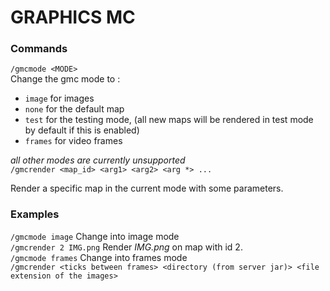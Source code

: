 # GRAPHICS MC

### Commands
`/gmcmode <MODE>`  
Change the gmc mode to : 
- `image` for images
- `none` for the default map
- `test` for the testing mode, (all new maps will be rendered in test mode by default if this is enabled)
- `frames` for video frames

*all other modes are currently unsupported*  
`/gmcrender <map_id> <arg1> <arg2> <arg *> ...`  
  
Render a specific map in the current mode with some parameters.

### Examples
`/gmcmode image`  Change into image mode  
`/gmcrender 2 IMG.png` Render *IMG.png* on map with id 2.  
`/gmcmode frames` Change into frames mode   
`/gmcrender <ticks between frames> <directory (from server jar)> <file extension of the images>`



